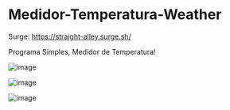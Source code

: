 # Medidor-Temperatura-Weather
Surge: https://straight-alley.surge.sh/

Programa Simples, Medidor de Temperatura!

![image](https://user-images.githubusercontent.com/52138612/139281627-93daadae-6033-4b97-9df7-e2708d7477a5.png)

![image](https://user-images.githubusercontent.com/52138612/139281732-929e84b1-511a-4c8c-999f-68a978cf3da6.png)

![image](https://user-images.githubusercontent.com/52138612/139282209-77fbfffa-704e-4598-af07-04abece19fe8.png)


